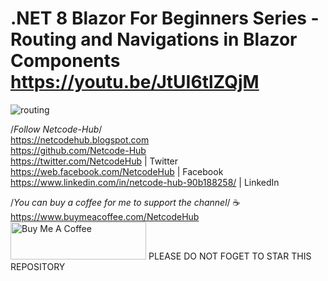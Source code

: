 # .NET 8 Blazor For Beginners Series - Routing and Navigations in Blazor Components https://youtu.be/JtUI6tlZQjM
![routing](https://github.com/Netcode-Hub/BlazorWebAppRoutingAndNavigation/assets/110794348/85c589e3-2574-4db7-84ef-60a448f856a0)

/*Follow Netcode-Hub*/ <br/>
https://netcodehub.blogspot.com <br/> 
https://github.com/Netcode-Hub <br/>
https://twitter.com/NetcodeHub | Twitter <br/>
https://web.facebook.com/NetcodeHub | Facebook <br/>
https://www.linkedin.com/in/netcode-hub-90b188258/ | LinkedIn <br/>

/*You can buy a coffee for me to support the channel*/ ☕️ <br/>
https://www.buymeacoffee.com/NetcodeHub <br/>
<a href="https://www.buymeacoffee.com/NetcodeHub" target="_blank"><img src="https://cdn.buymeacoffee.com/buttons/v2/default-yellow.png" alt="Buy Me A Coffee" style="height: 60px !important;width: 217px !important;" ></a>
PLEASE DO NOT FOGET TO STAR THIS REPOSITORY<br/>
